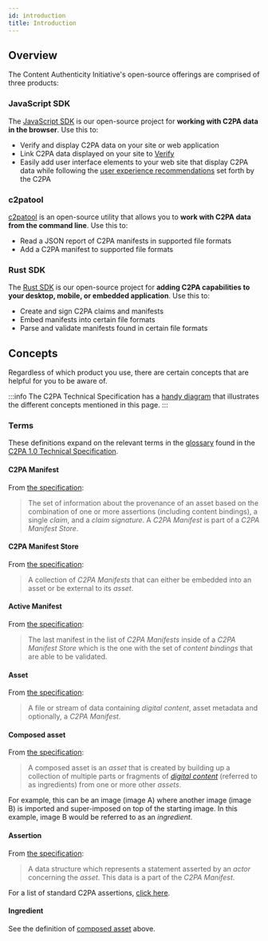 ```yaml
---
id: introduction
title: Introduction
---
```


## Overview

The Content Authenticity Initiative's open-source offerings are comprised of three products:

### JavaScript SDK

The [JavaScript SDK](js-sdk/getting-started/overview) is our open-source project for **working with C2PA data in the browser**. Use this to:

- Verify and display C2PA data on your site or web application
- Link C2PA data displayed on your site to [Verify](https://verify.contentauthenticity.org/)
- Easily add user interface elements to your web site that display C2PA data while following the [user experience recommendations](https://c2pa.org/specifications/specifications/1.0/ux/UX_Recommendations.html) set forth by the C2PA

### c2patool

[c2patool](c2patool) is an open-source utility that allows you to **work with C2PA data from the command line**. Use this to:

- Read a JSON report of C2PA manifests in supported file formats
- Add a C2PA manifest to supported file formats

### Rust SDK

The [Rust SDK](rust-sdk) is our open-source project for **adding C2PA capabilities to your desktop, mobile, or embedded application**. Use this to:

- Create and sign C2PA claims and manifests
- Embed manifests into certain file formats
- Parse and validate manifests found in certain file formats




## Concepts

Regardless of which product you use, there are certain concepts that are helpful for you to be aware of.

:::info
The C2PA Technical Specification has a [handy diagram](https://c2pa.org/specifications/specifications/1.0/specs/C2PA_Specification.html#_overview_2) that
illustrates the different concepts mentioned in this page.
:::

### Terms

These definitions expand on the relevant terms in the [glossary](https://c2pa.org/specifications/specifications/1.0/specs/C2PA_Specification.html#_glossary)
found in the [C2PA 1.0 Technical Specification](https://c2pa.org/specifications/specifications/1.0/index.html).

#### C2PA Manifest

From [the specification](https://c2pa.org/specifications/specifications/1.0/specs/C2PA_Specification.html#_c2pa_manifest):

> The set of information about the provenance of an asset based on the combination of one or more assertions (including
> content bindings), a single _claim_, and a _claim signature_. A _C2PA Manifest_ is part of a _C2PA Manifest Store_.

#### C2PA Manifest Store

From [the specification](https://c2pa.org/specifications/specifications/1.0/specs/C2PA_Specification.html#_c2pa_manifest_store):

> A collection of _C2PA Manifests_ that can either be embedded into an asset or be external to its _asset_.

#### Active Manifest

From [the specification](https://c2pa.org/specifications/specifications/1.0/specs/C2PA_Specification.html#_active_manifest):

> The last manifest in the list of _C2PA Manifests_ inside of a _C2PA Manifest Store_ which is the one with the set of _content bindings_ that are able to be validated.

#### Asset

From [the specification](https://c2pa.org/specifications/specifications/1.0/specs/C2PA_Specification.html#_asset):

> A file or stream of data containing _digital content_, asset metadata and optionally, a _C2PA Manifest_.

#### Composed asset

From [the specification](https://c2pa.org/specifications/specifications/1.0/specs/C2PA_Specification.html#_composed_asset):

> A composed asset is an _asset_ that is created by building up a collection of multiple parts or fragments of [_digital content_](https://c2pa.org/specifications/specifications/1.0/specs/C2PA_Specification.html#_digital_content) (referred to as ingredients) from one or more other _assets_.

For example, this can be an image (image A) where another image (image B) is imported and super-imposed on top of the starting image. In this
example, image B would be referred to as an _ingredient_.

#### Assertion

From [the specification](https://c2pa.org/specifications/specifications/1.0/specs/C2PA_Specification.html#_assertion):

> A data structure which represents a statement asserted by an _actor_ concerning the _asset_. This data is a part of the _C2PA Manifest_.

For a list of standard C2PA assertions, [click here](https://c2pa.org/specifications/specifications/1.0/specs/C2PA_Specification.html#_c2pa_standard_assertions).

#### Ingredient

See the definition of [composed asset](#composed-asset) above.
